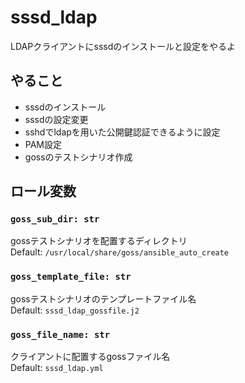 # sssd_ldap

LDAPクライアントにsssdのインストールと設定をやるよ  

## やること

- sssdのインストール
- sssdの設定変更
- sshdでldapを用いた公開鍵認証できるように設定
- PAM設定
- gossのテストシナリオ作成


## ロール変数

### `goss_sub_dir: str`

gossテストシナリオを配置するディレクトリ  
Default: `/usr/local/share/goss/ansible_auto_create`  

### `goss_template_file: str`

gossテストシナリオのテンプレートファイル名  
Default: `sssd_ldap_gossfile.j2`

### `goss_file_name: str`

クライアントに配置するgossファイル名  
Default: `sssd_ldap.yml`  
